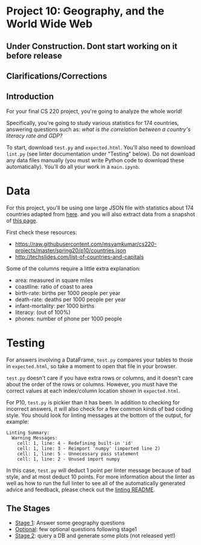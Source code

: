 # Project 10: Geography, and the World Wide Web
## Under Construction. Dont start working on it before release


## Clarifications/Corrections

## Introduction

For your final CS 220 project, you're going to analyze the whole
world!

Specifically, you're going to study various statistics for 174
countries, answering questions such as: *what is the correlation
between a country's literacy rate and GDP?*

To start, download `test.py` and `expected.html`.  You'll also need to
download `lint.py` (see linter documentation under "Testing" below).
Do not download any data files manually (you must write Python code to
download these automatically).  You'll do all your work in a
`main.ipynb`.

# Data

For this project, you'll be using one large JSON file with statistics
about 174 countries adapted from
[here](https://www.kaggle.com/fernandol/countries-of-the-world).
and you will also extract data from a snapshot of
[this page](http://techslides.com/list-of-countries-and-capitals).

First check these resources:
* https://raw.githubusercontent.com/msyamkumar/cs220-projects/master/spring20/p10/countries.json
* http://techslides.com/list-of-countries-and-capitals

Some of the columns require a little extra explanation:
* area: measured in square miles
* coastline: ratio of coast to area
* birth-rate: births per 1000 people per year
* death-rate: deaths per 1000 people per year
* infant-mortality: per 1000 births
* literacy: (out of 100%)
* phones: number of phone per 1000 people

# Testing

For answers involving a DataFrame, `test.py` compares your tables to
those in `expected.html`, so take a moment to open that file in your
browser.

`test.py` doesn't care if you have extra rows or columns, and it
doesn't care about the order of the rows or columns.  However, you
must have the correct values at each index/column location shown in
`expected.html`.

For P10, `test.py` is pickier than it has been. In addition to
checking for incorrect answers, it will also check for a few common
kinds of bad coding style. You should look for linting messages at the bottom
of the output, for example:

```
Linting Summary:
  Warning Messages:
    cell: 1, line: 4 - Redefining built-in 'id'
    cell: 1, line: 3 - Reimport 'numpy' (imported line 2)
    cell: 1, line: 5 - Unnecessary pass statement
    cell: 1, line: 2 - Unused import numpy
```

In this case, `test.py` will deduct 1 point per linter message because of
bad style, and at most deduct 10 points. For more information about the linter
as well as how to run the full linter to see all of the automatically generated
advice and feedback, please check out the [linting README](../../linter).


## The Stages

* [Stage 1](stage1.md): Answer some geography questions
* [Optional](optional1.md): few optional questions following stage1
* [Stage 2](stage2.md): query a DB and generate some plots (not released yet!)
